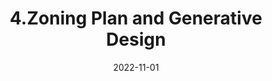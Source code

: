---
title: 4.Zoning Plan and Generative Design
summary: of Low Urbanization Town Integrating Image Perception and Spatial Morphology
tags:
  - Urban Planning
date: 2022-11-01
external_link: https://notion-next-process-projects.vercel.app/article/GD?theme=plog
---